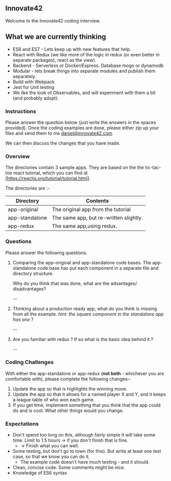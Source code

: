 ## Innovate42

Welcome to the Innovate42 coding interview.

## What we are currently thinking


 * ES6 and ES7 - Lets keep up with new features that help.
 * React with Redux (we like more of the logic in redux (or even better in separate packages), react as the view).
 * Backend - Serverless or Docker/Express. Database mogo or dynamodb
 * Modular  - lets break things into separate modules and publish them separately.
 * Build with Webpack
 * Jest for Unit testing
 * We like the look of Observables, and will experiment with them a bit (and probably adopt).
 

### Instructions

Please answer the question below (just write the answers in the spaces provided). Once the coding examples are done, please either zip up your files and send them to me daniel@innovate42.com.  

We can then discuss the changes that you have made.

### Overview

The directories contain 3 sample apps.  They are  based on the the tic-tac-toe react tutorial, which you can find at [https://reactjs.org/tutorial/tutorial.html].

The directories are :-


| Directory     | Contents      |
| ------------- |-------------| 
| app-original      | The original app from the tutorial |
| app-standalone      | The same app, but re-written slightly. |
| app-redux      | The same app,using redux. |

### Questions

Please answer the following questions. 


    
1.  Comparing the app-original and app-standalone code bases.   The app-standalone code base has put each component in a separate file and directory structure.   

    Why do you think that was done, what are the advantages/ disadvantages?
    
    --

2. Thinking about a production ready app, what do you think is missing from all the example.  *hint: the square component in the standalone app has one* ?

    -- 

4. Are you familiar with redux ?  If so what is the basic idea behind it ?

    --  



### Coding Challenges

With either the  app-standalone or app-redux (**not both** - whichever you are comfortable with), please complete the following changes:-

1. Update the app so that is highlights the winning move.
2. Update the app so that it allows for a named player X and Y, and it keeps a league table of who won each game.
3. If you get time, implement something that you think that the app could do and is cool.  What other things would you change.


### Expectations
 * Don't spend too long on this, although fairly simple it will take some time.  Limit to 1.5 hours -> if you don't finish that is fine.
    * -> Finish what you can well.
 * Some testing, but don't go to town (for this).  But write at least one test case, so that we know you can do it. 
    * The example code doesn't have much testing - and it should.
 * Clean, concise code.  Some comments might be nice.
 * Knowledge of ES6 syntax




    
      
    
    

 





